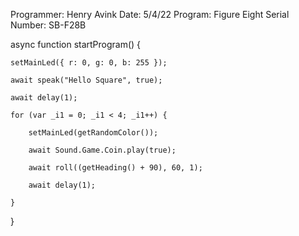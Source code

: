 Programmer: Henry Avink
Date: 5/4/22
Program: Figure Eight
Serial Number: SB-F28B

async function startProgram() {

	setMainLed({ r: 0, g: 0, b: 255 });

	await speak("Hello Square", true);

	await delay(1);

	for (var _i1 = 0; _i1 < 4; _i1++) {

		setMainLed(getRandomColor());

		await Sound.Game.Coin.play(true);

		await roll((getHeading() + 90), 60, 1);

		await delay(1);

	}

}
